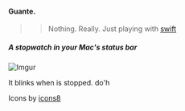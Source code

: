#### Guante.

 >> Nothing. Really. Just playing with [swift](https://developer.apple.com/swift/)

##### A stopwatch in your Mac's status bar

![Imgur](http://i.imgur.com/VGeCOfU.png)

It blinks when is stopped. do'h

Icons by [icons8](http://icons8.com/)
